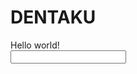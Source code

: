 # DENTAKU
<!DOCTYPE html>
<meta charset="UTF-8">
<html><body>
    <div>Hello world!</div>
    <input />
    <script>
        function update (_v)//input tagを更新する関数
        {
            document.querySelector( 'input' ).value=_v
        }

        function append(_v)//数字ボタンが押されたので数字を後ろに追加する
        {
            document.querySelector( 'input' ).value +=_v
        }

        function  calc()//「＝」が押されたので計算する
        {
            const v = document.querySelector( 'input' ).value
            const f = new Function( 'return ' + v )
            update( f().toString() )
        }
        </script>
        <button onclick="append('1')">1</button>
        <button onclick="append('2')">2</button>
        <button onclick="append('3')">3</button>
        <button onclick="append('+')">+</button>
        <button onclick="append('-')">-</button>

        <button onclick="calc()">=</button>

        <button onclick="update('')">CLR</button>
</body></html>
